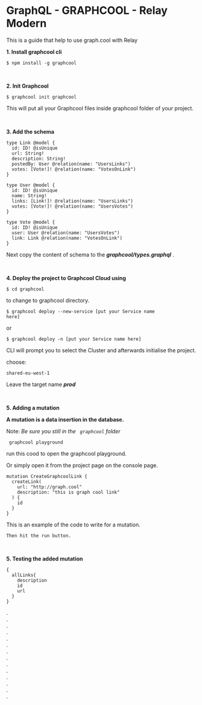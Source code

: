 # GraphQL - GRAPHCOOL - Relay Modern

This is a guide that help to use graph.cool with Relay

**1. Install graphcool cli**

<code>$ npm install -g graphcool</code>

<br>

**2. Init Graphcool**

<code>$ graphcool init graphcool</code>

This will put all your Graphcool files inside graphcool folder of your project.

<br>

**3. Add the schema**

    type Link @model {
      id: ID! @isUnique
      url: String!
      description: String!
      postedBy: User @relation(name: "UsersLinks")
      votes: [Vote!]! @relation(name: "VotesOnLink")
    }

    type User @model {
      id: ID! @isUnique
      name: String!
      links: [Link!]! @relation(name: "UsersLinks")
      votes: [Vote!]! @relation(name: "UsersVotes")
    }

    type Vote @model {
      id: ID! @isUnique
      user: User @relation(name: "UsersVotes")
      link: Link @relation(name: "VotesOnLink")
    }

Next copy the content of schema to the <b><em>graphcool/types.graphql</em></b> .

<br>

**4. Deploy the project to Graphcool Cloud using**

<code>$ cd graphcool</code>

to change to graphcool directory.

<code>$ graphcool deploy --new-service [put your Service name here]</code>

or

<code>$ graphcool deploy -n [put your Service name here]</code>

CLI will prompt you to select the Cluster and afterwards initialise the project.

choose:

<code>shared-eu-west-1 </code>

Leave the target name <b><em>prod</em></b>

<br>

**5. Adding a mutation**

<b>A mutation is a data insertion in the database.</b>

Note: <em>Be sure you still in the <code> graphcool</code> folder</em>

<code> graphcool playground</code>

run this cood to open the graphcool playground.

Or simply open it from the project page on the console page.

    mutation CreateGraphcoolLink {
      createLink(
        url: "http://graph.cool"
        description: "this is graph cool link"
      ) {
        id
      }
    }

This is an example of the code to write for a mutation.

    Then hit the run button.

<br>

**5. Testing the added mutation**

    {
      allLinks{
        description
        id
        url
      }
    }


.  
.  
.  
.  
.  
.  
.  
.  
.  
.  
.  
.  
.  
.  

